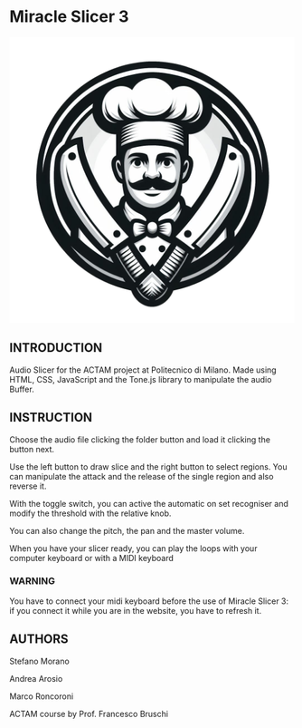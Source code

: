 # Miracle Slicer 3
![Logo](assets/favicon.png)
## INTRODUCTION
Audio Slicer for the ACTAM project at Politecnico di Milano.
Made using HTML, CSS, JavaScript and the Tone.js library to manipulate the audio Buffer.

## INSTRUCTION

Choose the audio file clicking the folder button and load it clicking the button next.

Use the left button to draw slice and the right button to select regions. You can manipulate the attack and the release of the single region and also reverse it.

With the toggle switch, you can active the automatic on set recogniser and modify the threshold with the relative knob.

You can also change the pitch, the pan and the master volume.

When you have your slicer ready, you can play the loops with your computer keyboard or with a MIDI keyboard

### WARNING
 You have to connect your midi keyboard before the use of Miracle Slicer 3: if you connect it while you are in the website, you have to refresh it.

## AUTHORS 
Stefano Morano

Andrea Arosio

Marco Roncoroni



ACTAM course by Prof. Francesco Bruschi


